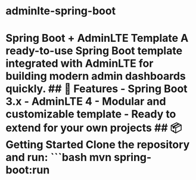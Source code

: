 # adminlte-spring-boot
# Spring Boot + AdminLTE Template  A ready-to-use Spring Boot template integrated with AdminLTE for building modern admin dashboards quickly.  ## 🚀 Features - Spring Boot 3.x - AdminLTE 4 - Modular and customizable template - Ready to extend for your own projects  ## 📦 Getting Started Clone the repository and run: ```bash mvn spring-boot:run
